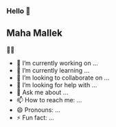 ### Hello 👋
## Maha Mallek
🧑‍🏫
- 🔭 I’m currently working on ...
- 🌱 I’m currently learning ...
- 👯 I’m looking to collaborate on ...
- 🤔 I’m looking for help with ...
- 💬 Ask me about ...
- 📫 How to reach me: ...
- 😄 Pronouns: ...
- ⚡ Fun fact: ...
<!--
**mahamallek/mahamallek** is a ✨ _special_ ✨ repository because its `README.md` (this file) appears on your GitHub profile.

Here are some ideas to get you started:


-->
